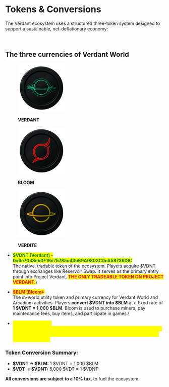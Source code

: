 # Tokens & Conversions

The Verdant ecosystem uses a structured three-token system designed to support a sustainable, net-deflationary economy:

<figure><img src="../../.gitbook/assets/Banner gif dex.gif" alt=""><figcaption></figcaption></figure>

## The three currencies of Verdant World

<div><figure><img src="../../.gitbook/assets/VDNTcoin.png" alt="" width="150"><figcaption><p><strong>VERDANT</strong></p></figcaption></figure> <figure><img src="../../.gitbook/assets/BloomCoin.png" alt="" width="150"><figcaption><p><strong>BLOOM</strong></p></figcaption></figure> <figure><img src="../../.gitbook/assets/vdtcoin.png" alt="" width="150"><figcaption><p><strong>VERDITE</strong></p></figcaption></figure></div>

* <mark style="color:green;">**$VDNT (Verdant) - 0x6e7038eb0F16c75785c43b69A0803C0eA59739DB:**</mark>\
  The native, tradable token of the ecosystem. Players acquire $VDNT through exchanges like Reservoir Swap. It serves as the primary entry point into Project Verdant. <mark style="color:red;">**THE ONLY TRADEABLE TOKEN ON PROJECT VERDANT.**</mark>\

* <mark style="color:red;">**$BLM (Bloom):**</mark>\
  The in-world utility token and primary currency for Verdant World and Arcadium activities. Players **convert $VDNT into $BLM** at a fixed rate of **1 $VDNT = 1,000 $BLM**. Bloom is used to purchase miners, pay maintenance fees, buy items, and participate in games.\

* <mark style="color:yellow;">**$VDT (Verdite):**</mark>\
  The rewards token generated daily by miners. **$VDT must be refined back into $VDNT** to be tradable. The conversion rate is **5,000 $VDT = 1 $VDNT**.

### Token Conversion Summary:

* **$VDNT → $BLM:** 1 $VDNT = 1,000 $BLM
* **$VDT → $VDNT:** 5,000 $VDT = 1 $VDNT

**All conversions are subject to a 10% tax**, to fuel the ecosystem.
